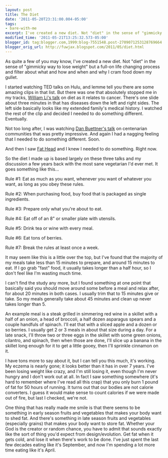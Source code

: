 ```yaml
---
layout: post
title: The Diet
date: '2011-05-20T23:31:00.004-05:00'
tags: 
- bare-with-me
excerpt: I've created a new diet. Not "diet" in the sense of "gimmicky way to lose weight" but a full-on life changing process around eating.
modified_time: '2011-05-21T13:25:32.573-05:00'
blogger_id: tag:blogger.com,1999:blog-7551548.post-2709071253128769664
blogger_orig_url: http://fuwjax.blogspot.com/2011/05/diet.html
---
```


As quite a few of you may know, I've created a new diet. Not "diet" in the sense of "gimmicky way to lose weight" but a full-on life changing process and filter about what and how and when and why I cram food down my gullet. 

I started watching TED talks on Hulu, and lemme tell you there are some amazing clips in that list. But there was one that absolutely stopped me in my tracks, [William Li's talk](http://www.hulu.com/watch/219298/tedtalks-william-li-can-we-eat-to-starve-cancer) on diet as it relates to cancer. There's one slide about three minutes in that has diseases down the left and right sides. The left side basically looks like my extended family's medical history. I watched the rest of the clip and decided I needed to do something different. Eventually.

Not too long after, I was watching [Dan Buettner's talk](http://www.hulu.com/watch/219290/tedtalks-dan-buettner-how-to-live-to-be-100) on centenarian communities that was pretty impressive. And again I had a nagging feeling that I needed to do something different. Soon.

And then I saw [Fat Head](http://www.hulu.com/watch/196879/fat-head) and I knew I needed to do something. Right now.

So the diet I made up is based largely on these three talks and my discussion a few years back with the most sane vegetarian I'd ever met. It goes something like this...

Rule #1: Eat as much as you want, whenever you want of whatever you want, as long as you obey these rules.

Rule #2: When purchasing food, buy food that is packaged as single ingredients. 

Rule #3: Prepare only what you're about to eat.

Rule #4: Eat off of an 8" or smaller plate with utensils.

Rule #5: Drink tea or wine with every meal.

Rule #6: Eat tons of berries.

Rule #7: Break the rules at least once a week.

It may seem like this is a little over the top, but I've found that the majority of my meals take less than 15 minutes to prepare, and around 15 minutes to eat. If I go grab "fast" food, it usually takes longer than a half hour, so I don't feel like I'm wasting much time.

I can't find the study any more, but I found something at one point that basically said you should move around some before a meal and relax after, for about 20 minutes in both cases. I usually trim that to 15 minutes give or take. So my meals generally take about 45 minutes and clean up never takes longer than 5.

An example meal is a steak grilled in simmering red wine in a skillet with a half of an onion, a head of broccoli, a half dozen asparagus spears and a couple handfuls of spinach. I'll eat that with a sliced apple and a dozen or so berries. I usually get 2 or 3 meals in about that size during a day. For a late snack, I'll throw two or three eggs in the skillet with some green onions, cilantro, and spinach, then when those are done, I'll slice up a banana in the skillet long enough for it to get a little gooey, then I'll sprinkle cinnamon on it. 

I have tons more to say about it, but I can tell you this much, it's working. My eczema is nearly gone; it looks better than it has in over 7 years. I've been losing weight like crazy, and I'm still losing it, even though I'm never hungry and I don't work out at all. In fact I saw something somewhere (it's hard to remember where I've read all this crap) that you only burn 1 pound of fat for 50 hours of running. It turns out that our bodies are not calorie converters. I guess it would make sense to count calories if we were made out of fire, but last I checked, we're not.

One thing that has really made me smile is that there seems to be something in early season fruits and vegetables that makes your body want to shed fat. And there's something in late season fruits and vegetables (especially grains) that makes your body want to store fat. Whether your God is the creator or random chance, you have to admit that sounds exactly like the sort of thing you'd expect from design/evolution.  Get fat when it gets cold, and lose it when there's work to be done. I've just spent the last few decades eating like it's September, and now I'm spending a lot more time eating like it's April.